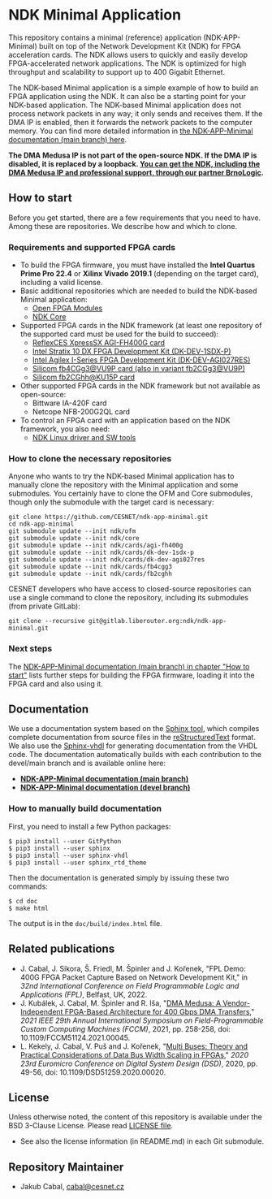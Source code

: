 # NDK Minimal Application

This repository contains a minimal (reference) application (NDK-APP-Minimal) built on top of the Network Development Kit (NDK) for FPGA acceleration cards. The NDK allows users to quickly and easily develop FPGA-accelerated network applications. The NDK is optimized for high throughput and scalability to support up to 400 Gigabit Ethernet.
 
The NDK-based Minimal application is a simple example of how to build an FPGA application using the NDK. It can also be a starting point for your NDK-based application. The NDK-based Minimal application does not process network packets in any way; it only sends and receives them. If the DMA IP is enabled, then it forwards the network packets to the computer memory. You can find more detailed information in [the NDK-APP-Minimal documentation (main branch) here](https://cesnet.github.io/ndk-app-minimal/).

**The DMA Medusa IP is not part of the open-source NDK. If the DMA IP is disabled, it is replaced by a loopback. [You can get the NDK, including the DMA Medusa IP and professional support, through our partner BrnoLogic](https://support.brnologic.com/).**

## How to start

Before you get started, there are a few requirements that you need to have. Among these are repositories. We describe how and which to clone.

### Requirements and supported FPGA cards

- To build the FPGA firmware, you must have installed the **Intel Quartus Prime Pro 22.4** or **Xilinx Vivado 2019.1** (depending on the target card), including a valid license.
- Basic additional repositories which are needed to build the NDK-based Minimal application:
    - [Open FPGA Modules](https://github.com/CESNET/ofm/)
    - [NDK Core](https://github.com/CESNET/ndk-core/)
- Supported FPGA cards in the NDK framework (at least one repository of the supported card must be used for the build to succeed):
    - [ReflexCES XpressSX AGI-FH400G card](https://github.com/CESNET/ndk-card-agi-fh400g/)
    - [Intel Stratix 10 DX FPGA Development Kit (DK-DEV-1SDX-P)](https://github.com/CESNET/ndk-card-dk-dev-1sdx-p/)
    - [Intel Agilex I-Series FPGA Development Kit (DK-DEV-AGI027RES)](https://github.com/CESNET/ndk-card-dk-dev-agi027res/)
    - [Silicom fb4CGg3@VU9P card (also in variant fb2CGg3@VU9P)](https://github.com/CESNET/ndk-card-fb4cgg3/)
    - [Silicom fb2CGhh@KU15P card](https://github.com/CESNET/ndk-card-fb2cghh/)
- Other supported FPGA cards in the NDK framework but not available as open-source:
    - Bittware IA-420F card
    - Netcope NFB-200G2QL card
- To control an FPGA card with an application based on the NDK framework, you also need:
    - [NDK Linux driver and SW tools](https://github.com/CESNET/ndk-sw)

### How to clone the necessary repositories

Anyone who wants to try the NDK-based Minimal application has to manually clone the repository with the Minimal application and some submodules. You certainly have to clone the OFM and Core submodules, though only the submodule with the target card is necessary:

```
git clone https://github.com/CESNET/ndk-app-minimal.git
cd ndk-app-minimal
git submodule update --init ndk/ofm
git submodule update --init ndk/core
git submodule update --init ndk/cards/agi-fh400g
git submodule update --init ndk/cards/dk-dev-1sdx-p
git submodule update --init ndk/cards/dk-dev-agi027res
git submodule update --init ndk/cards/fb4cgg3
git submodule update --init ndk/cards/fb2cghh
```

CESNET developers who have access to closed-source repositories can use a single command to clone the repository, including its submodules (from private GitLab):
```
git clone --recursive git@gitlab.liberouter.org:ndk/ndk-app-minimal.git
```

### Next steps

The [NDK-APP-Minimal documentation (main branch) in chapter "How to start"](https://cesnet.github.io/ndk-app-minimal/main/ndk_core/doc/how_to_start.html) lists further steps for building the FPGA firmware, loading it into the FPGA card and also using it.

## Documentation

We use a documentation system based on the [Sphinx tool](https://www.sphinx-doc.org), which compiles complete documentation from source files in the [reStructuredText](https://docutils.sourceforge.io/rst.html) format. We also use the [Sphinx-vhdl](https://github.com/CESNET/sphinx-vhdl) for generating documentation from the VHDL code. The documentation automatically builds with each contribution to the devel/main branch and is available online here:
- [**NDK-APP-Minimal documentation (main branch)**](https://cesnet.github.io/ndk-app-minimal/main/)
- [**NDK-APP-Minimal documentation (devel branch)**](https://cesnet.github.io/ndk-app-minimal/devel/)

### How to manually build documentation

First, you need to install a few Python packages:
```
$ pip3 install --user GitPython
$ pip3 install --user sphinx
$ pip3 install --user sphinx-vhdl
$ pip3 install --user sphinx_rtd_theme
```

Then the documentation is generated simply by issuing these two commands:
```
$ cd doc
$ make html
```

The output is in the `doc/build/index.html` file.

## Related publications

- J. Cabal, J. Sikora, Š. Friedl, M. Špinler and J. Kořenek, "FPL Demo: 400G FPGA Packet Capture Based on Network Development Kit," in *32nd International Conference on Field Programmable Logic and Applications (FPL)*, Belfast, UK, 2022.
- J. Kubálek, J. Cabal, M. Špinler and R. Iša, "[DMA Medusa: A Vendor-Independent FPGA-Based Architecture for 400 Gbps DMA Transfers](https://ieeexplore.ieee.org/document/9444087)," *2021 IEEE 29th Annual International Symposium on Field-Programmable Custom Computing Machines (FCCM)*, 2021, pp. 258-258, doi: 10.1109/FCCM51124.2021.00045.
- L. Kekely, J. Cabal, V. Puš and J. Kořenek, "[Multi Buses: Theory and Practical Considerations of Data Bus Width Scaling in FPGAs](https://ieeexplore.ieee.org/document/9217811)," *2020 23rd Euromicro Conference on Digital System Design (DSD)*, 2020, pp. 49-56, doi: 10.1109/DSD51259.2020.00020.

## License

Unless otherwise noted, the content of this repository is available under the BSD 3-Clause License. Please read [LICENSE file](LICENSE).

- See also the license information (in README.md) in each Git submodule.

## Repository Maintainer

- Jakub Cabal, cabal@cesnet.cz
